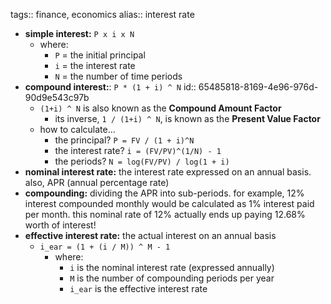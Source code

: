 tags:: finance, economics
alias:: interest rate

- **simple interest:** `P x i x N`
	- where:
		- `P` = the initial principal
		- `i` = the interest rate
		- `N` = the number of time periods
- **compound interest:**: `P * (1 + i) ^ N`
  id:: 65485818-8169-4e96-976d-90d9e543c97b
	- `(1+i) ^ N` is also known as the **Compound Amount Factor**
		- its inverse, `1 / (1+i) ^ N`, is known as the **Present Value Factor**
	- how to calculate...
		- the principal? `P = FV / (1 + i)^N`
		- the interest rate? `i = (FV/PV)^(1/N) - 1`
		- the periods? `N = log(FV/PV) / log(1 + i)`
- **nominal interest rate:** the interest rate expressed on an annual basis. also, APR (annual percentage rate)
- **compounding:** dividing the APR into sub-periods. for example, 12% interest compounded monthly would be calculated as 1% interest paid per month. this nominal rate of 12% actually ends up paying 12.68% worth of interest!
- **effective interest rate:** the actual interest on an annual basis
	- `i_ear = (1 + (i / M)) ^ M - 1`
		- where:
			- `i` is the nominal interest rate (expressed annually)
			- `M` is the number of compounding periods per year
			- `i_ear` is the effective interest rate